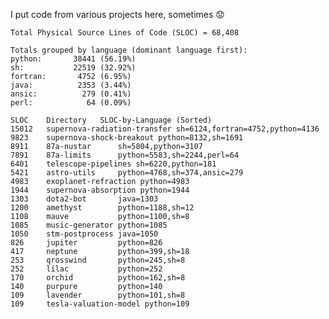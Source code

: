 I put code from various projects here, sometimes :worried:

```
Total Physical Source Lines of Code (SLOC) = 68,408

Totals grouped by language (dominant language first):
python:       38441 (56.19%)
sh:           22519 (32.92%)
fortran:       4752 (6.95%)
java:          2353 (3.44%)
ansic:          279 (0.41%)
perl:            64 (0.09%)

SLOC	Directory	SLOC-by-Language (Sorted)
15012   supernova-radiation-transfer sh=6124,fortran=4752,python=4136
9823    supernova-shock-breakout python=8132,sh=1691
8911    87a-nustar      sh=5804,python=3107
7891    87a-limits      python=5583,sh=2244,perl=64
6401    telescope-pipelines sh=6220,python=181
5421    astro-utils     python=4768,sh=374,ansic=279
4983    exoplanet-refraction python=4983
1944    supernova-absorption python=1944
1303    dota2-bot       java=1303
1200    amethyst        python=1188,sh=12
1108    mauve           python=1100,sh=8
1085    music-generator python=1085
1050    stm-postprocess java=1050
826     jupiter         python=826
417     neptune         python=399,sh=18
253     qrosswind       python=245,sh=8
252     lilac           python=252
170     orchid          python=162,sh=8
140     purpure         python=140
109     lavender        python=101,sh=8
109     tesla-valuation-model python=109
```

<!---
https://dwheeler.com/sloccount/
sloccount 87a-limits \
          87a-nustar \
          amethyst \
          astro-utils \
          dota2-bot \
          exoplanet-refraction \
          jupiter \
          lavender \
          lilac \
          mauve \
          music-generator \
          neptune \
          orchid \
          purpure \
          qrosswind \
          stm-postprocess \
          supernova-absorption \
          supernova-radiation-transfer \
          supernova-shock-breakout \
          telescope-pipelines \
          tesla-valuation-model
--->
